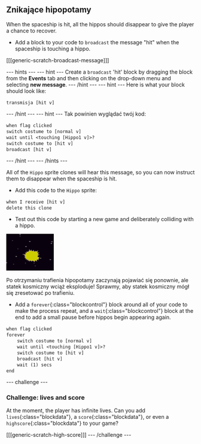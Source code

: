 ## Znikające hipopotamy

When the spaceship is hit, all the hippos should disappear to give the player a chance to recover.

+ Add a block to your code to `broadcast` the message "hit" when the spaceship is touching a hippo.

[[[generic-scratch-broadcast-message]]]

\--- hints \--- \--- hint \--- Create a `broadcast` 'hit' block by dragging the block from the **Events** tab and then clicking on the drop-down menu and selecting **new message**. \--- /hint \--- \--- hint \--- Here is what your block should look like:

```blocks
transmisja [hit v]
```

\--- /hint \--- \--- hint \--- Tak powinien wyglądać twój kod:

```blocks
when flag clicked
switch costume to [normal v]
wait until <touching [Hippo1 v]>?
switch costume to [hit v]
broadcast [hit v]
```

\--- /hint \--- \--- /hints \---

All of the `Hippo` sprite clones will hear this message, so you can now instruct them to disappear when the spaceship is hit.

+ Add this code to the `Hippo` sprite:

```blocks
when I receive [hit v]
delete this clone
```

+ Test out this code by starting a new game and deliberately colliding with a hippo.

![zrzut ekranu](images/invaders-hippo-collide.png)

Po otrzymaniu trafienia hipopotamy zaczynają pojawiać się ponownie, ale statek kosmiczny wciąż eksploduje! Sprawmy, aby statek kosmiczny mógł się zresetować po trafieniu.

+ Add a `forever`{:class="blockcontrol"} block around all of your code to make the process repeat, and a `wait`{:class="blockcontrol"} block at the end to add a small pause before hippos begin appearing again.

```blocks
when flag clicked
forever
    switch costume to [normal v]
    wait until <touching [Hippo1 v]>?
    switch costume to [hit v]
    broadcast [hit v]
    wait (1) secs
end
```

\--- challenge \---

### Challenge: lives and score

At the moment, the player has infinite lives. Can you add `lives`{:class="blockdata"}, a `score`{:class="blockdata"}, or even a `highscore`{:class="blockdata"} to your game?

[[[generic-scratch-high-score]]] \--- /challenge \---